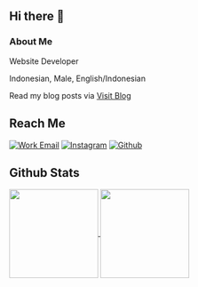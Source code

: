 <!-- ### Hi there, I'm Walid 👋

[![Walidsj's GitHub stats](https://github-readme-stats.vercel.app/api?username=walidsj)](https://github.com/walidsj)
[![trophy](https://github-profile-trophy.vercel.app/?username=walidsj)](https://github.com/walidsj) -->

## Hi there 👋

### About Me
Website Developer

Indonesian, Male, English/Indonesian

Read my blog posts via [Visit Blog](https://walid.id/blog)

## Reach Me

[![Work Email](https://img.shields.io/badge/mail-WORK-white?style=for-the-badge&logo=mail)](mailto:mohwalid.jaeger@gmail.com)
[![Instagram](https://img.shields.io/badge/instagram-MOHWALIDAS-pink?style=for-the-badge&logo=instagram)](https://www.instagram.com/walidassani)
[![Github](https://img.shields.io/badge/Github-WALIDSJ-gold?style=for-the-badge&logo=github)](https://github.com/walidsj)
<!-- [![Twitter](https://img.shields.io/badge/twitter-DHARNARH-blue?style=for-the-badge&logo=twitter)](https://twitter.com/walidsj) -->
<!-- [![Telegram](https://img.shields.io/badge/telegram-WALIDSJ-blue?style=for-the-badge&logo=telegram)](https://t.me/walidsj) -->

## Github Stats

<a href="https://walid.id" target="_blank" rel="noopener">
  <img height="160" align="center" src="https://github-readme-stats.vercel.app/api?username=walidsj&show_icons=true" />
</a>
<a href="https://walid.id" target="_blank" rel="noopener">
  <img height="160" align="center" src="https://github-readme-stats.vercel.app/api/top-langs/?username=walidsj&layout=compact" />
</a>

<!--
**walidsj/walidsj** is a ✨ _special_ ✨ repository because its `README.md` (this file) appears on your GitHub profile.

Here are some ideas to get you started:

- 🔭 I’m currently working on ...
- 🌱 I’m currently learning ...
- 👯 I’m looking to collaborate on ...
- 🤔 I’m looking for help with ...
- 💬 Ask me about ...
- 📫 How to reach me: ...
- 😄 Pronouns: ...
- ⚡ Fun fact: ...
-->
